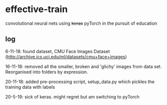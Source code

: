 # effective-train
convolutional neural nets using ~~keras~~ pyTorch in the pursuit of education


## log

6-11-18: found dataset, CMU Face Images Dataset (http://archive.ics.uci.edu/ml/datasets/cmu+face+images) 

16-11-18: removed all the smaller, broken and 'glichy' images from data set. Reorganised into folders by expression.

20-11-18: added pre-processing script, setup\_data.py which pickles the training data with labels

20-5-19: sick of keras. might regret but am switching to pyTorch
